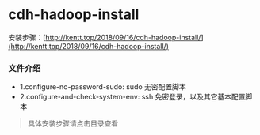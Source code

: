 # cdh-hadoop-install

安装步骤：[http://kentt.top/2018/09/16/cdh-hadoop-install/](http://kentt.top/2018/09/16/cdh-hadoop-install/) 

### 文件介绍

- 1.configure-no-password-sudo: sudo 无密配置脚本
- 2.configure-and-check-system-env: ssh 免密登录，以及其它基本配置脚本

> 具体安装步骤请点击目录查看